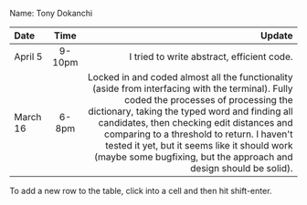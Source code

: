 Name: Tony Dokanchi

| Date     |  Time  |                                                                                                                                                                                                                                                                                                                                                                                                     Update |
|:---------|:------:|-----------------------------------------------------------------------------------------------------------------------------------------------------------------------------------------------------------------------------------------------------------------------------------------------------------------------------------------------------------------------------------------------------------:|
| April 5  | 9-10pm |                                                                                                                                                                                                                                                                                                                                                                 I tried to write abstract, efficient code. |
| March 16 | 6-8pm  | Locked in and coded almost all the functionality (aside from interfacing with the terminal). Fully coded the processes of processing the dictionary, taking the typed word and finding all candidates, then checking edit distances and comparing to a threshold to return. I haven't tested it yet, but it seems like it should work (maybe some bugfixing, but the approach and design should be solid). |


To add a new row to the table, click into a cell and then hit shift-enter.
